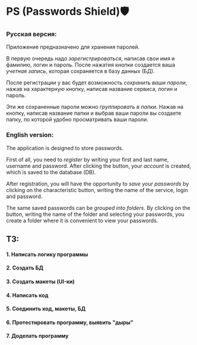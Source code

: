 # PS (Passwords Shield)🛡

### Русская версия:
Приложение предназначено для хранения паролей.

В первую очередь надо *зарегистрироваться*, написав свои имя и фамилию, логин и пароль. После нажатия кнопки создается ваша *учетная запись*, которая сохраняется в базу данных (БД).

После регистрации у вас будет возможность *сохранить ваши пароли*, нажав на характерную кнопку, написав название сервиса, логин и пароль.

Эти же сохраненные пароли можно *группировать в папки*. Нажав на кнопку, написав название папки и выбрав ваши пароли вы создаете папку, по которой удобно просматривать ваши пароли.

### English version:
The application is designed to store passwords.

First of all, you need to *register* by writing your first and last name, username and password. After clicking the button, your *account* is created, which is saved to the database (DB).

After registration, you will have the opportunity to *save your passwords* by clicking on the characteristic button, writing the name of the service, login and password.

The same saved passwords can be *grouped into folders*. By clicking on the button, writing the name of the folder and selecting your passwords, you create a folder where it is convenient to view your passwords.

## ТЗ:
#### 1. Написать логику программы
#### 2. Создать БД
#### 3. Создать макеты (UI-ки)
#### 4. Написать код
#### 5. Соединить код, макеты, БД
#### 6. Протестировать программу, выявить "дыры"
#### 7. Доделать программу
